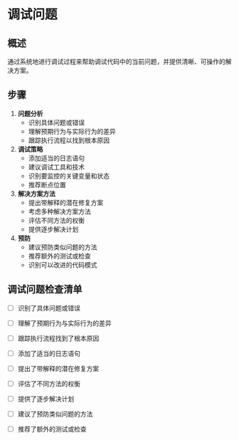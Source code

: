 # 调试问题

## 概述

通过系统地进行调试过程来帮助调试代码中的当前问题，并提供清晰、可操作的解决方案。

## 步骤

1. **问题分析**
    - 识别具体问题或错误
    - 理解预期行为与实际行为的差异
    - 跟踪执行流程以找到根本原因
2. **调试策略**
    - 添加适当的日志语句
    - 建议调试工具和技术
    - 识别要监控的关键变量和状态
    - 推荐断点位置
3. **解决方案方法**
    - 提出带解释的潜在修复方案
    - 考虑多种解决方案方法
    - 评估不同方法的权衡
    - 提供逐步解决计划
4. **预防**
    - 建议预防类似问题的方法
    - 推荐额外的测试或检查
    - 识别可以改进的代码模式

## 调试问题检查清单

- [ ] 识别了具体问题或错误
- [ ] 理解了预期行为与实际行为的差异
- [ ] 跟踪执行流程找到了根本原因
- [ ] 添加了适当的日志语句
- [ ] 提出了带解释的潜在修复方案
- [ ] 评估了不同方法的权衡
- [ ] 提供了逐步解决计划
- [ ] 建议了预防类似问题的方法
- [ ] 推荐了额外的测试或检查

